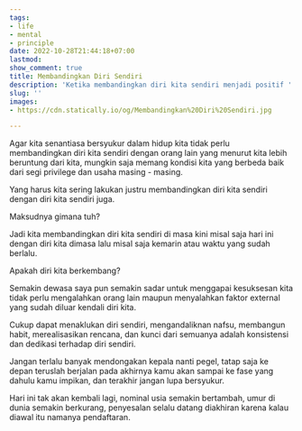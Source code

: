 ```yaml
---
tags:
- life
- mental
- principle
date: 2022-10-28T21:44:18+07:00
lastmod: 
show_comment: true
title: Membandingkan Diri Sendiri
description: 'Ketika membandingkan diri kita sendiri menjadi positif '
slug: ''
images:
- https://cdn.statically.io/og/Membandingkan%20Diri%20Sendiri.jpg

---
```

Agar kita senantiasa bersyukur dalam hidup kita tidak perlu membandingkan diri kita sendiri dengan orang lain yang menurut kita lebih beruntung dari kita, mungkin saja memang kondisi kita yang berbeda baik dari segi privilege dan usaha masing - masing.

Yang harus kita sering lakukan justru membandingkan diri kita sendiri dengan diri kita sendiri juga.

Maksudnya gimana tuh?

Jadi kita membandingkan diri kita sendiri di masa kini misal saja hari ini dengan diri kita dimasa lalu misal saja kemarin atau waktu yang sudah berlalu.

Apakah diri kita berkembang?

Semakin dewasa saya pun semakin sadar untuk menggapai kesuksesan kita tidak perlu mengalahkan orang lain maupun menyalahkan faktor external yang sudah diluar kendali diri kita.

Cukup dapat menaklukan diri sendiri, mengandaliknan nafsu, membangun habit, merealisasikan rencana, dan kunci dari semuanya adalah konsistensi dan dedikasi terhadap diri sendiri.

Jangan terlalu banyak mendongakan kepala nanti pegel, tatap saja ke depan teruslah berjalan pada akhirnya kamu akan sampai ke fase yang dahulu kamu impikan, dan terakhir jangan lupa bersyukur.

Hari ini tak akan kembali lagi, nominal usia semakin bertambah, umur di dunia semakin berkurang, penyesalan selalu datang diakhiran karena kalau diawal itu namanya pendaftaran.